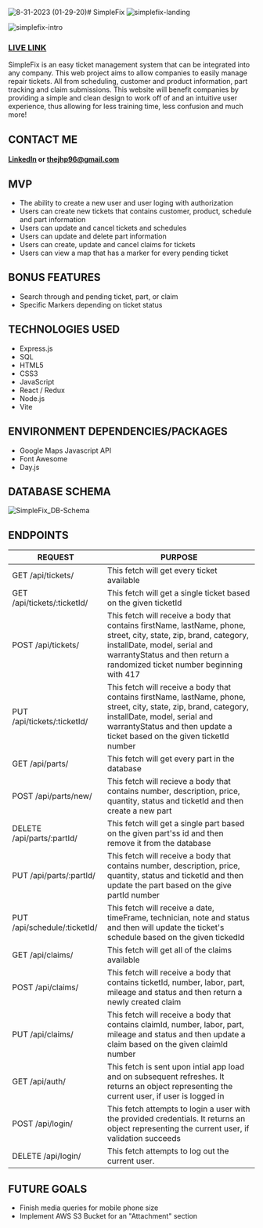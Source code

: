![8-31-2023 (01-29-20)](https://github.com/thejhp1/SimpleFix/assets/124937654/d92f4205-297e-40de-927d-d0ff0ec50e7b)# SimpleFix
![simplefix-landing](https://github.com/thejhp1/SimpleFix/assets/124937654/6901b2f7-8fbb-4cea-b0d7-5b5f7f3aa3f5)


![simplefix-intro](https://github.com/thejhp1/SimpleFix/assets/124937654/4aa255c2-af94-49e8-b4a3-6dcf25d285d5)
### [LIVE LINK](https://simplefix.onrender.com/)

SimpleFix is an easy ticket management system that can be integrated into any company. This web project aims to allow companies to easily manage repair tickets. All from scheduling, customer and product information, part tracking and claim submissions. This website will benefit companies by providing a simple and clean design to work off of and an intuitive user experience, thus allowing for less training time, less confusion and much more!

## CONTACT ME
#### [LinkedIn](https://www.linkedin.com/in/jun-park-3b23b7285/) or thejhp96@gmail.com


## MVP
* The ability to create a new user and user loging with authorization
* Users can create new tickets that contains customer, product, schedule and part information
* Users can update and cancel tickets and schedules
* Users can update and delete part information
* Users can create, update and cancel claims for tickets
* Users can view a map that has a marker for every pending ticket

## BONUS FEATURES
* Search through and pending ticket, part, or claim
* Specific Markers depending on ticket status

## TECHNOLOGIES USED
* Express.js
* SQL
* HTML5
* CSS3
* JavaScript
* React / Redux
* Node.js
* Vite
  
## ENVIRONMENT DEPENDENCIES/PACKAGES
* Google Maps Javascript API
* Font Awesome
* Day.js

## DATABASE SCHEMA
![SimpleFix_DB-Schema](https://github.com/thejhp1/SimpleFix/assets/124937654/f7db708a-bf08-4cee-9329-ebeff6acc1ed)

## ENDPOINTS
| REQUEST | PURPOSE |
| ------- | ------- |
| GET /api/tickets/ | This fetch will get every ticket available |
| GET /api/tickets/:ticketId/ | This fetch will get a single ticket based on the given ticketId |
| POST /api/tickets/ | This fetch will receive a body that contains firstName, lastName, phone, street, city, state, zip, brand, category, installDate, model, serial and warrantyStatus and then return a randomized ticket number beginning with 417 |
| PUT /api/tickets/:ticketId/ |  This fetch will receive a body that contains firstName, lastName, phone, street, city, state, zip, brand, category, installDate, model, serial and warrantyStatus and then update a ticket based on the given ticketId number |
| GET /api/parts/ | This fetch will get every part in the database |
| POST /api/parts/new/ | This fetch will recieve a body that contains number, description, price, quantity, status and ticketId and then create a new part |
| DELETE /api/parts/:partId/ | This fetch will get a single part based on the given part'ss id and then remove it from the database |
| PUT /api/parts/:partId/ | This fetch will receive a body that contains number, description, price, quantity, status and ticketId and then update the part based on the give partId number |
| PUT /api/schedule/:ticketId/ | This fetch will receive a date, timeFrame, technician, note and status and then will update the ticket's schedule based on the given tickedId |
| GET /api/claims/ | This fetch will get all of the claims available |
| POST /api/claims/ | This fetch will receive a body that contains ticketId, number, labor, part, mileage and status and then return a newly created claim |
| PUT /api/claims/ |  This fetch will receive a body that contains claimId, number, labor, part, mileage and status and then update a claim based on the given claimId number |
| GET /api/auth/ | This fetch is sent upon intial app load and on subsequent refreshes. It returns an object representing the current user, if user is logged in |
| POST /api/login/ | This fetch attempts to login a user with the provided credentials. It returns an object representing the current user, if validation succeeds |
| DELETE /api/login/ | This fetch attempts to log out the current user. |

## FUTURE GOALS
* Finish media queries for mobile phone size
* Implement AWS S3 Bucket for an "Attachment" section
